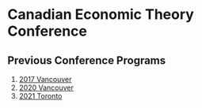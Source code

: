 # Canadian Economic Theory Conference


## Previous Conference Programs

1. [2017 Vancouver](https://microeconomics.ca/cetc_2017)
1. [2020 Vancouver](https://microeconomics.ca/micro/cetc)
2. [2021 Toronto](https://microeconomics.ca/previous)
